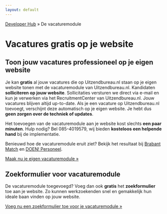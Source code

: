 ```yaml
---
layout: default
---
```


[Developer Hub](/) &raquo; De vacaturemodule

# Vacatures gratis op je website

## Toon jouw vacatures professioneel op je eigen website

Je kan **gratis** al jouw vacatures die op Uitzendbureau.nl staan op je eigen website tonen met de vacaturemodule van Uitzendbureau.nl.
Kandidaten **solliciteren op jouw website**. Sollicitaties versturen we direct via e-mail en kun je verwerken via het RecruitmentCenter van Uitzendbureau.nl.
Jouw vacatures blijven altijd up-to-date.
Als je een vacature op Uitzendbureau.nl toevoegt,
verschijnt deze automatisch op je eigen website.
Je hebt dus **geen zorgen over de techniek of updates**.

Het toevoegen van de vacaturemodule aan je website kost slechts **een paar minuten**.
Hulp nodig? Bel 085-4019579, wij bieden **kosteloos een helpende hand** bij de implementatie.

Benieuwd hoe de vacaturemodule eruit ziet? Bekijk het resultaat bij
<a href="http://brabantmatch.nl/werknemer/actuele-vacatures" target="_blank">Brabant Match</a> en
<a href="http://www.doenpersoneel.eu/vacatures.htm" target="_blank">DOEN! Personeel</a>.

[Maak nu je eigen vacaturemodule &raquo;](/vacaturemodule/vacaturemodule-stap-een.html)

## Zoekformulier voor vacaturemodule

De vacaturemodule toegevoegd? Voeg dan ook **gratis** het **zoekformulier** toe aan je website.
Zo kunnen werkzoekenden snel en gemakkelijk hun ideale baan vinden op jouw website.

[Voeg nu een zoekformulier toe voor je vacaturemodule &raquo;](/vacaturemodule/zoekformulier.html)
